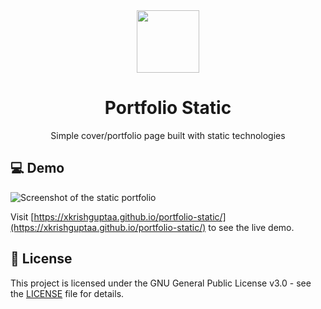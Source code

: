 <div align="center">
  <img src="https://github.com/xkrishguptaa.png" height="100px" width="100px" />
  <br />
  <h1>Portfolio Static</h1>
  <p>Simple cover/portfolio page built with static technologies</p>
</div>

## 💻 Demo

![Screenshot of the static portfolio](https://github.com/xkrishguptaa/portfolio-static/raw/main/assets/screenshots/desktop.png)

Visit [https://xkrishguptaa.github.io/portfolio-static/](https://xkrishguptaa.github.io/portfolio-static/) to see the live demo.

## 📄 License

This project is licensed under the GNU General Public License v3.0 - see the [LICENSE](LICENSE) file for details.
